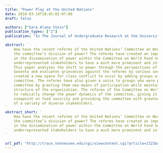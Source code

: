 ```yaml
---
title: "Power Play at the United Nations"
date: 2018-03-14T18:45:01-07:00
draft: false

authors: ["Sara Alana Stein"]
publication_types: ["2"]
publication: "In The Journal of Undergraduate Research at the University of Tennessee"

abstract: `
    How have the recent reforms of the United Nations’ Committee on World Food Security changed
    the committee’s division of power? The reforms have created an important and significant shift
    in the dissemination of power within the Committee on World Food Security by allowing previously
    underrepresented stakeholders to have a much more prominent and influential role in the committee.
    This paper analyzes the shift in power through the perspectives of Karl Marx, Max Weber, and John
    Gaventa and evaluates grievances against the reforms by various sectors. The reforms have
    created a new space for class conflict to occur by adding groups with opposing interests to the
    committee. The reforms have also given a voice to groups who were previously unheard within the
    committee by granting them new means of participation while maintaining the bureaucratic
    structure of the organization. The reforms of the Committee on World Food Security were able
    to radically change the power dynamics of the committee, giving it a more comprehensive
    viewpoint on food security and providing the committee with greater clout due to its inclusion
    of a variety of diverse stakeholders.
`
abstract_short: `
    How have the recent reforms of the United Nations’ Committee on World Food Security changed
    the committee’s division of power? The reforms have created an important and significant shift
    in the dissemination of power within the Committee on World Food Security by allowing previously
    underrepresented stakeholders to have a much more prominent and influential role in the committee.
`

url_pdf: "http://trace.tennessee.edu/cgi/viewcontent.cgi?article=1323&context=pursuit"
---
```


